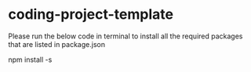 # coding-project-template



Please run the below code in terminal to install all the required packages that are listed in package.json

npm install  -s
